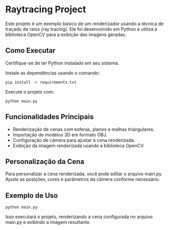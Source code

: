 # Raytracing Project

Este projeto é um exemplo básico de um renderizador usando a técnica de traçado de raios (ray tracing). Ele foi desenvolvido em Python e utiliza a biblioteca OpenCV para a exibição das imagens geradas.

## Como Executar

Certifique-se de ter Python instalado em seu sistema.

Instale as dependências usando o comando:

```pip install -r requirements.txt```

Execute o projeto com:

```python main.py```

## Funcionalidades Principais

* Renderização de cenas com esferas, planos e malhas triangulares.
* Importação de modelos 3D em formato OBJ.
* Configuração de câmera para ajustar a cena renderizada.
* Exibição da imagem renderizada usando a biblioteca OpenCV.

## Personalização da Cena

Para personalizar a cena renderizada, você pode editar o arquivo main.py. Ajuste as posições, cores e parâmetros da câmera conforme necessário.

## Exemplo de Uso

```python main.py```

Isso executará o projeto, renderizando a cena configurada no arquivo main.py e exibindo a imagem resultante.
